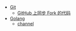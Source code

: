 * [Git](Git/GitHub%20上同步%20Fork%20的代码.md)
    * [GitHub 上同步 Fork 的代码](Git/GitHub%20上同步%20Fork%20的代码.md)
* [Golang](Golang/channel.md)
    * [channel](Golang/channel.md)
